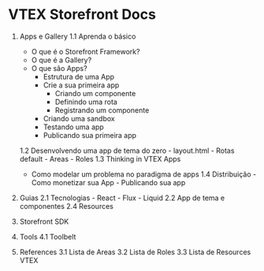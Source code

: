 # VTEX Storefront Docs

1. Apps e Gallery
   1.1 Aprenda o básico
    - O que é o Storefront Framework?
    - O que é a Gallery?
    - O que são Apps?
      - Estrutura de uma App
      - Crie a sua primeira app
          * Criando um componente
          * Definindo uma rota
          * Registrando um componente
      - Criando uma sandbox
      - Testando uma app
      - Publicando sua primeira app

   1.2 Desenvolvendo uma app de tema do zero
       - layout.html
       - Rotas default
       - Areas
       - Roles
   1.3 Thinking in VTEX Apps  
      - Como modelar um problema no paradigma de apps
   1.4 Distribuição
       - Como monetizar sua App
       - Publicando sua app

2. Guias
   2.1 Tecnologias
        - React
        - Flux
        - Liquid
   2.2 App de tema e componentes
   2.4 Resources

3. Storefront SDK

4. Tools
  4.1 Toolbelt

5. References
   3.1 Lista de Areas
   3.2 Lista de Roles
   3.3 Lista de Resources VTEX
